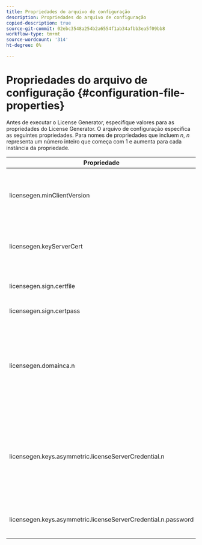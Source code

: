 ```yaml
---
title: Propriedades do arquivo de configuração
description: Propriedades do arquivo de configuração
copied-description: true
source-git-commit: 02ebc3548a254b2a6554f1ab34afbb3ea5f09bb8
workflow-type: tm+mt
source-wordcount: '314'
ht-degree: 0%

---
```


# Propriedades do arquivo de configuração {#configuration-file-properties}

Antes de executar o License Generator, especifique valores para as propriedades do License Generator. O arquivo de configuração especifica as seguintes propriedades. Para nomes de propriedades que incluem *n*, *n* representa um número inteiro que começa com 1 e aumenta para cada instância da propriedade.

<table frame="all" colsep="1" rowsep="1" class="+ topic/table adobe-d/table " id="table_qk1_rry_n4"> 
 <thead class="- topic/thead "> 
  <tr rowsep="1" class="- topic/row "> 
   <th colname="1" class="- topic/entry entry"> Propriedade </th> 
   <th colname="2" class="- topic/entry entry"> Descrição </th> 
  </tr> 
 </thead>
 <tbody class="- topic/tbody "> 
  <tr rowsep="1" class="- topic/row "> 
   <td colname="1" class="- topic/entry "><span class="+ topic/ph pr-d/codeph codeph"> licensegen.minClientVersion</span> </td> 
   <td colname="2" class="- topic/entry "> Defina a versão mínima do cliente com suporte. Se não estiver definido, por padrão, todas as versões são compatíveis. Defina esse valor para controlar como os clientes mais antigos respondem aos requisitos de licença que não são compatíveis. Especifique x (para o Adobe Access x.0), onde x é o número da versão principal. </td> 
  </tr> 
  <tr rowsep="1" class="- topic/row "> 
   <td colname="1" class="- topic/entry "><span class="+ topic/ph pr-d/codeph codeph"> licensegen.keyServerCert</span> </td> 
   <td colname="2" class="- topic/entry "> Certificado de servidor de chaves (um certificado de servidor de licenças emitido por Adobe usado pelo servidor de chaves). Esse certificado é usado somente se os metadados/políticas indicarem que um Servidor de chaves é necessário para a entrega de chaves a dispositivos iOS. </td> 
  </tr> 
  <tr rowsep="1" class="- topic/row "> 
   <td colname="1" class="- topic/entry "><span class="+ topic/ph pr-d/codeph codeph"> licensegen.sign.certfile</span> </td> 
   <td colname="2" class="- topic/entry "> O arquivo PKCS12 que contém as credenciais do License Server para assinatura de licenças. Essa propriedade deve se referir a um arquivo .pfx contendo um certificado e uma chave privada. </td> 
  </tr> 
  <tr rowsep="1" class="- topic/row "> 
   <td colname="1" class="- topic/entry "><span class="+ topic/ph pr-d/codeph codeph"> licensegen.sign.certpass</span> </td> 
   <td colname="2" class="- topic/entry ">A senha usada para proteger o arquivo especificado por <span class="+ topic/ph pr-d/codeph codeph"> licensegen.sign.certfile</span> </td> 
  </tr> 
  <tr rowsep="1" class="- topic/row "> 
   <td colname="1" class="- topic/entry "><span class="+ topic/ph pr-d/codeph codeph">licensegen.domainca.n</span> </td> 
   <td colname="2" class="- topic/entry "> Se você estiver gerando licenças de domínio associado, um ou mais certificados de Autoridade de Certificação de Domínio devem ser especificados para indicar as autoridades de domínio confiáveis por esse emissor de licenças. Se o destinatário da licença for um certificado de domínio, que não foi emitido por uma das autoridades de certificação de domínio especificadas, uma licença não poderá ser gerada. Essa propriedade especifica um arquivo .cer que contém somente o certificado (o formato PEM ou DER é aceitável). n deve aumentar monotonicamente, começando em 1. </td> 
  </tr> 
  <tr rowsep="1" class="- topic/row "> 
   <td colname="1" class="- topic/entry "><span class="+ topic/ph pr-d/codeph codeph">licensegen.keys.asymmetric.licenseServerCredential.n</span> </td> 
   <td colname="2" class="- topic/entry "> <p class="- topic/p ">Arquivo PKCS12 opcional contendo credenciais adicionais do License Server para descriptografar o CEK nos metadados e na política. Credenciais adicionais podem ser configuradas se o conteúdo tiver sido previamente empacotado com um certificado de Servidor de Licenças diferente do especificado por <span class="codeph"> licensegen.sign.certfile</span>. Essa propriedade deve se referir a um <span class="filepath"> .pfx</span> arquivo que contém um certificado e uma chave privada. n deve aumentar monotonicamente, começando em 1. </p> </td> 
  </tr> 
  <tr rowsep="0" class="- topic/row "> 
   <td colname="1" class="- topic/entry "><span class="+ topic/ph pr-d/codeph codeph">licensegen.keys.asymmetric.licenseServerCredential.n.password</span> </td> 
   <td colname="2" class="- topic/entry ">A senha usada para proteger o arquivo especificado por: <p><span class="+ topic/ph pr-d/codeph codeph"> licensegen.keys.asymmetric.licenseServerCredential.n</span> </p> </td> 
  </tr> 
 </tbody> 
</table>

